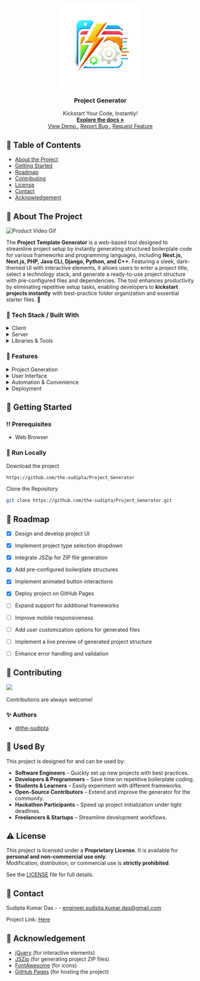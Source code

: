 <br/>
<div align="center">
<a href="#">
<img id="logo" src="https://raw.githubusercontent.com/the-sudipta/Project_Generator/refs/heads/main/DOCUMENTATIONS/images/project_generator_logo.png" alt="Logo" width="220" height="220">
</a>
<h3 align="center">Project Generator</h3>
<p id="slogan" align="center">
Kickstart Your Code, Instantly!
<br/>
<a id="documentation_pdf" href="" download>
    <strong>Explore the docs »</strong>
</a>

<br/>
<a href="https://the-sudipta.github.io/Project_Generator/">View Demo .</a>  
<a href="https://github.com/the-sudipta/Project_Generator/issues">Report Bug .</a>
<a href="https://github.com/the-sudipta/Project_Generator/issues">Request Feature</a>
</p>
</div>

## :notebook_with_decorative_cover: Table of Contents

- [About the Project](#star2-about-the-project)
- [Getting Started](#toolbox-getting-started)
- [Roadmap](#compass-roadmap)
- [Contributing](#wave-contributing)
- [License](#warning-license)
- [Contact](#handshake-contact)
- [Acknowledgement](#gem-acknowledgement)

## :star2: About The Project

![Product Video Gif](https://github.com/the-sudipta/Project_Generator/blob/main/DOCUMENTATIONS/images/project%20generator_tutorial.gif?raw=true)

The <b>Project Template Generator</b> is a web-based tool designed to streamline 
project setup by instantly generating structured boilerplate code for various 
frameworks and programming languages, including <b>Nest.js, Next.js, PHP, Java 
CLI, Django, Python, and C++</b>. Featuring a sleek, dark-themed UI with 
interactive elements, it allows users to enter a project title, select a 
technology stack, and generate a ready-to-use project structure with 
pre-configured files and dependencies. The tool enhances productivity by 
eliminating repetitive setup tasks, enabling developers to <b>kickstart 
projects instantly</b> with best-practice folder organization and essential 
starter files. 🚀


### :hammer: Tech Stack / Built With

<details> 
  <summary>Client</summary> 
  <ul>
    <li><a href="https://developer.mozilla.org/en-US/docs/Web/HTML">HTML</a></li>
    <li><a href="https://developer.mozilla.org/en-US/docs/Web/CSS">CSS</a></li>
    <li><a href="https://developer.mozilla.org/en-US/docs/Web/JavaScript">JavaScript</a></li>
    <li><a href="https://jquery.com/">jQuery</a></li>
  </ul> 
</details>

<details> 
  <summary>Server</summary> 
  <ul>
    <li><a href="https://pages.github.com/">GitHub Pages</a> (for hosting and deployment)</li>
  </ul> 
</details>

<details> 
  <summary>Libraries & Tools</summary> 
  <ul>
    <li><a href="https://stuk.github.io/jszip/">JSZip</a> (for generating project ZIP files)</li>
    <li><a href="https://fontawesome.com/">FontAwesome</a> (for icons)</li>
  </ul> 
</details>


### :dart: Features

<details> 
  <summary>Project Generation</summary> 
  <ul>
    <li>Generate structured boilerplate projects instantly</li>
    <li>Supports multiple frameworks: <b>Nest.js, Next.js, PHP, Java CLI, Django, Python, and C++</b></li>
    <li>Creates pre-configured project files and folder structures</li>
  </ul> 
</details>

<details> 
  <summary>User Interface</summary> 
  <ul>
    <li>Modern dark-themed UI with glowing effects</li>
    <li>Interactive dropdown for selecting project type</li>
    <li>Custom input fields for entering project names</li>
    <li>Stylized buttons with smooth animations</li>
  </ul> 
</details>

<details> 
  <summary>Automation & Convenience</summary> 
  <ul>
    <li>Auto-generates dependencies and configuration files</li>
    <li>Provides both <b>.sh</b> and <b>.bat</b> install scripts for cross-platform compatibility</li>
    <li>Uses <b>JSZip</b> to download project files as a ZIP archive</li>
    <li>Optimized for quick and easy project setup</li>
  </ul> 
</details>

<details> 
  <summary>Deployment</summary> 
  <ul>
    <li>Fully hosted on <b>GitHub Pages</b> for seamless access</li>
    <li>No installation required – works directly in the browser</li>
  </ul> 
</details>




[//]: # (### :key: Environment Variables)

[//]: # (To run this project, you will need to add the following environment variables to your .env file)

[//]: # ()
[//]: # (`servername`)

[//]: # ()
[//]: # ()
[//]: # (`username`)

[//]: # ()
[//]: # ()
[//]: # (`password`)

[//]: # ()
[//]: # ()
[//]: # (`dbname`)


## :toolbox: Getting Started

### :bangbang: Prerequisites

- Web Browser

[//]: # (<a href="https://www.apachefriends.org/download.html"> Here</a>)

### :running: Run Locally

Download the project

```bash
https://github.com/the-sudipta/Project_Generator
```

Clone the Repository
```bash
git clone https://github.com/the-sudipta/Project_Generator.git
```



## :compass: Roadmap

* [x] Design and develop project UI
* [x] Implement project type selection dropdown
* [x] Integrate JSZip for ZIP file generation
* [x] Add pre-configured boilerplate structures
* [x] Implement animated button interactions
* [x] Deploy project on GitHub Pages
* [ ] Expand support for additional frameworks
* [ ] Improve mobile responsiveness
* [ ] Add user customization options for generated files
* [ ] Implement a live preview of generated project structure
* [ ] Enhance error handling and validation



## :wave: Contributing

<a href="https://github.com/the-sudipta/Project_Generator/graphs/contributors"> <img src="https://contrib.rocks/image?repo=Louis3797/awesome-readme-template" /> </a>

Contributions are always welcome!

### :sparkles: Authors
- [@the-sudipta](https://www.github.com/the-sudipta)

## :busts_in_silhouette: Used By

This project is designed for and can be used by:

- **Software Engineers** – Quickly set up new projects with best practices.
- **Developers & Programmers** – Save time on repetitive boilerplate coding.
- **Students & Learners** – Easily experiment with different frameworks.
- **Open-Source Contributors** – Extend and improve the generator for the community.
- **Hackathon Participants** – Speed up project initialization under tight deadlines.
- **Freelancers & Startups** – Streamline development workflows.



## :warning: License

This project is licensed under a **Proprietary License**. It is available for **personal and non-commercial use only**.  
Modification, distribution, or commercial use is **strictly prohibited**.

See the [LICENSE](LICENSE) file for full details.

## :handshake: Contact

Sudipta Kumar Das - - engineer.sudipta.kumar.das@gmail.com

Project Link: [Here](https://github.com/the-sudipta/Project_Generator)

## :gem: Acknowledgement
- [jQuery](https://jquery.com/) (for interactive elements)
- [JSZip](https://stuk.github.io/jszip/) (for generating project ZIP files)
- [FontAwesome](https://fontawesome.com/) (for icons)
- [GitHub Pages](https://pages.github.com/) (for hosting the project)  
